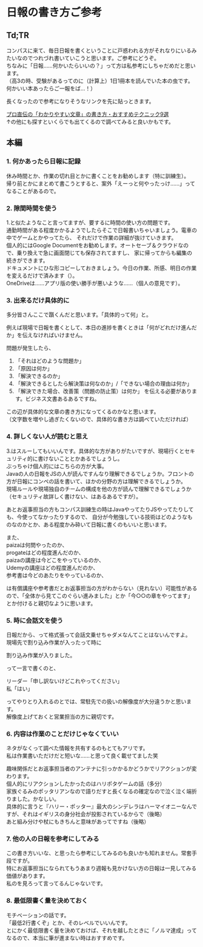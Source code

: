 # 日報の書き方ご参考

## Td;TR

コンパスに来て、毎日日報を書くということに戸惑われる方がそれなりにいるみたいなのでつれづれ書いていこうと思います。ご参考にどうぞ。  
ちなみに「日報……何かいたらいいの？」って方は私参考にしちゃだめだと思います。  
（高3の時、受験があるってのに（計算上）1日1冊本を読んでいた本の虫です。何かいい本あったらご一報をば…！）  

長くなったので参考になりそうなリンクを先に貼っときます。  

[プロ直伝の「わかりやすい文章」の書き方・おすすめテクニック9選](https://liskul.com/writing-technic-104424)  
↑の他にも探すといくらでも出てくるので調べてみると良いかもです。  

## 本編

### 1. 何かあったら日報に記録

休み時間とか、作業の切れ目とかに書くことをお勧めします（特に訓練生）。  
帰り前とかにまとめて書こうとすると、案外「えーっと何やったっけ……」ってなることがあるので。  

### 2. 隙間時間を使う

1.と似たようなこと言ってますが、要するに時間の使い方の問題です。  
通勤時間がある程度かかるようでしたらそこで日報書いちゃいましょう。電車の中でゲームとかやってたら、
それだけで作業の詳細が抜けていきます。  
個人的にはGoogle Documentをお勧めします。オートセーブ＆クラウドなので、乗り換えで急に画面閉じても保存されてますし、
家に帰ってからも編集の続きができます。  
ドキュメントにひな形コピーしておきましょう。今日の作業、所感、明日の作業を変えるだけで済みます（）。  
OneDriveは……アプリ版の使い勝手が悪いような……（個人の意見です）。  

### 3. 出来るだけ具体的に

多分皆さんここで躓くんだと思います。「具体的って何」と。  

例えば現場で日報を書くとして、本日の進捗を書くときは「何がどれだけ進んだか」を伝えなければいけません。  

問題が発生したら、  
1. 「それはどのような問題か」
2. 「原因は何か」
3. 「解決できるのか」
4. 「解決できるとしたら解決策は何なのか」/「できない場合の理由は何か」
5. 「解決できた場合、改善策（問題の防止策）は何か」
を伝える必要があります。ビジネス文書あるあるですね。  

この辺が具体的な文章の書き方になってくるのかなと思います。  
（文字数を増やし過ぎたくないので、具体的な書き方は調べていただければ）  

### 4. 詳しくない人が読むと思え

3.はスルーしてもいいんです。具体的な方がありがたいですが、現場行くとセキュリティ的に書けないこととかあるでしょうし。  
ぶっちゃけ個人的にはこちらの方が大事。  
Javaの人の日報をJSの人が読んですんなり理解できるでしょうか。フロントの方が日報にコンペの話を書いて、ほかの分野の方は理解できるでしょうか。  
現場ルールや現場独自のチームの構成を他の方が読んで理解できるでしょうか（セキュリティ故詳しく書けない、はあるあるですが）。

あとお返事担当の方もコンパス訓練生の時はJavaやってたりJSやってたりしても、今使ってなかったりするので、
自分が今勉強している技術はどのようなものなのかとか、ある程度かみ砕いて日報に書くのもいいと思います。  

また、  
paizaは何問やったのか、  
progateはどの程度進んだのか、  
paizaの講座は今どこをやっているのか、  
Udemyの講座はどの程度進んだのか、  
参考書は今どのあたりをやっているのか、  

は有償講座や参考書だとお返事担当の方がわからない（見れない）可能性があるので、「全体から見てこのぐらい進みました」とか「今○○の章をやってます」とか付けると親切なように思います。  

### 5. 時に会話文を使う

日報だから、って格式張って会話文乗せちゃダメなんてことはないんですよ。  
現場先で割り込み作業が入ったって時に  

割り込み作業が入りました。  

って一言で書くのと、  

リーダー「申し訳ないけどこれやってください」  
私「はい」  

ってやりとり入れるのとでは、常駐先での扱いの解像度が大分違うかと思います。  
解像度上げておくと営業担当の方に親切です。  

### 6. 内容は作業のことだけじゃなくていい

ネタがなくって調べた情報を共有するのもとてもアリです。  
私は作業書いただけだと短いな……と思って良く載せてました笑  

趣味関係だとお返事担当者のアンテナに引っかかるかどうかでリアクションが変わります。  
個人的にリアクションしたかったのはハリポタゲームの話（多分）  
家族ぐるみのポッタリアンなので語りだすと長くなるの確定なので泣く泣く端折りました。かなしい。  
具体的に言うと『ハリー・ポッター』最大のシンデレラはハーマイオニーなんですが、それはイギリスの身分社会が投影されているからで（後略）  
あと組み分けや杖にもきちんと意味があってですね（後略）  

### 7. 他の人の日報を参考にしてみる

この書き方いいな、と思ったら参考にしてみるのも良いかも知れません。常套手段ですが。  
特にお返事担当になられてもうあまり週報も見かけない方の日報は一見してみる価値があります。  
私のを見ろって言ってるんじゃないです。  

### 8. 最低限書く量を決めておく

モチベーションの話です。  
「最低2行書くぞ」とか、そのレベルでいいんです。  
とにかく最低限書く量を決めておけば、それを越したときに「ノルマ達成」ってなるので、本当に筆が進まない時はおすすめです。  

